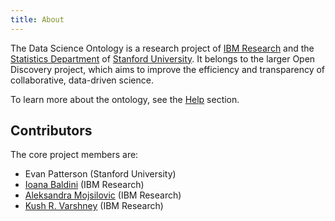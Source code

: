 ```yaml
---
title: About
---
```


The Data Science Ontology is a research project of [IBM Research](http://www.research.ibm.com/cognitive-computing/) and the [Statistics Department](https://statistics.stanford.edu/) of [Stanford University](https://www.stanford.edu/). It belongs to the larger Open Discovery project, which aims to improve the efficiency and transparency of collaborative, data-driven science.

To learn more about the ontology, see the [Help](/page/help) section.

## Contributors

The core project members are:
- Evan Patterson (Stanford University)
- [Ioana Baldini](http://researcher.watson.ibm.com/researcher/view.php?person=us-ioana) (IBM Research)
- [Aleksandra Mojsilovic](http://researcher.watson.ibm.com/researcher/view.php?person=us-aleksand) (IBM Research)
- [Kush R. Varshney](http://researcher.watson.ibm.com/researcher/view.php?person=us-krvarshn) (IBM Research)
